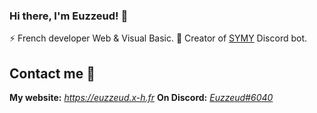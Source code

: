 ### Hi there, I'm Euzzeud! 👋

⚡ French developer Web & Visual Basic.
🤖 Creator of [SYMY](https://symy.netlify.app/) Discord bot.

## Contact me 💼

**My website:** *https://euzzeud.x-h.fr*
**On Discord:** *[Euzzeud#6040](https://dsc.bio/euzzeud)*


<!--
**euzzeud/euzzeud** is a ✨ _special_ ✨ repository because its `README.md` (this file) appears on your GitHub profile.

Here are some ideas to get you started:

- 🔭 I’m currently working on ...
- 🌱 I’m currently learning ...
- 👯 I’m looking to collaborate on ...
- 🤔 I’m looking for help with ...
- 💬 Ask me about ...
- 📫 How to reach me: ...
- 😄 Pronouns: ...
- ⚡ Fun fact: ...
-->
